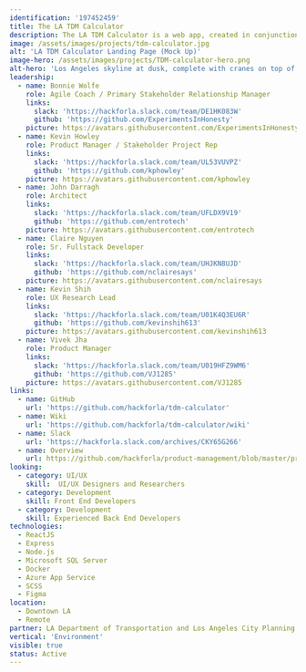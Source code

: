 ```yaml
---
identification: '197452459'
title: The LA TDM Calculator
description: The LA TDM Calculator is a web app, created in conjunction with the L.A. Department of Transportation (LADOT) and Los Angeles City Planning, to help real estate developers design better projects for Los Angeles. The Calculator is being implemented alongside a new ordinance reducing over-parking and improving the infrastructure to incentivize public transportation and discourage single occupancy vehicle trips.
image: /assets/images/projects/tdm-calculator.jpg
alt: 'LA TDM Calculator Landing Page (Mock Up)'
image-hero: /assets/images/projects/TDM-calculator-hero.png
alt-hero: 'Los Angeles skyline at dusk, complete with cranes on top of buildings and golden smog.'
leadership:
  - name: Bonnie Wolfe
    role: Agile Coach / Primary Stakeholder Relationship Manager
    links:
      slack: 'https://hackforla.slack.com/team/DE1HK083W'
      github: 'https://github.com/ExperimentsInHonesty'
    picture: https://avatars.githubusercontent.com/ExperimentsInHonesty
  - name: Kevin Howley
    role: Product Manager / Stakeholder Project Rep
    links:
      slack: 'https://hackforla.slack.com/team/UL53VUVPZ'
      github: 'https://github.com/kphowley'
    picture: https://avatars.githubusercontent.com/kphowley
  - name: John Darragh
    role: Architect
    links:
      slack: 'https://hackforla.slack.com/team/UFLDX9V19'
      github: 'https://github.com/entrotech'
    picture: https://avatars.githubusercontent.com/entrotech
  - name: Claire Nguyen
    role: Sr. Fullstack Developer
    links:
      slack: 'https://hackforla.slack.com/team/UHJKN8UJD'
      github: 'https://github.com/nclairesays'
    picture: https://avatars.githubusercontent.com/nclairesays
  - name: Kevin Shih
    role: UX Research Lead
    links:
      slack: 'https://hackforla.slack.com/team/U01K4Q3EU6R'
      github: 'https://github.com/kevinshih613'
    picture: https://avatars.githubusercontent.com/kevinshih613
  - name: Vivek Jha
    role: Product Manager
    links:
      slack: 'https://hackforla.slack.com/team/U019HFZ9WM6'
      github: 'https://github.com/VJ1285'
    picture: https://avatars.githubusercontent.com/VJ1285
links:
  - name: GitHub
    url: 'https://github.com/hackforla/tdm-calculator'
  - name: Wiki
    url: 'https://github.com/hackforla/tdm-calculator/wiki'
  - name: Slack
    url: 'https://hackforla.slack.com/archives/CKY65G266'
  - name: Overview
    url: https://github.com/hackforla/product-management/blob/master/project-one-sheets/TDM-Calculator-Product-One-Sheet.pdf
looking:
  - category: UI/UX
    skill:  UI/UX Designers and Researchers
  - category: Development
    skill: Front End Developers 
  - category: Development
    skill: Experienced Back End Developers
technologies:
  - ReactJS
  - Express
  - Node.js
  - Microsoft SQL Server
  - Docker
  - Azure App Service
  - SCSS
  - Figma
location:
  - Downtown LA
  - Remote
partner: LA Department of Transportation and Los Angeles City Planning
vertical: 'Environment'
visible: true
status: Active
---
```

